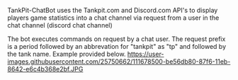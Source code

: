 TankPit-ChatBot uses the Tankpit.com and Discord.com API's to display players game statistics into a chat channel via request from a user in the chat channel (discord chat channel)

The bot executes commands on request by a chat user. The request prefix is a period followed by an abbrevation for "tankpit" as "tp" and followed by the tank name. Example provided below.
https://user-images.githubusercontent.com/25750662/111678500-be56db80-87f6-11eb-8642-e6c4b368e2bf.JPG
